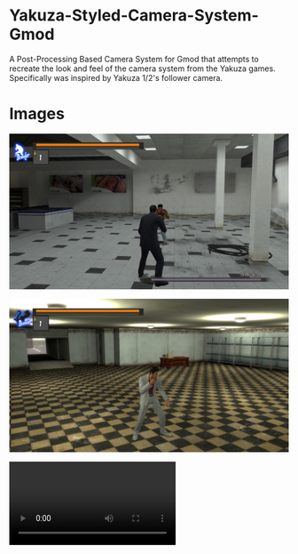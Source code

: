 # Yakuza-Styled-Camera-System-Gmod
A Post-Processing Based Camera System for Gmod that attempts to recreate the look and feel of the camera system from the Yakuza games.
Specifically was inspired by Yakuza 1/2's follower camera.

# Images

![alt text](https://raw.githubusercontent.com/JackTheGopnik/Yakuza-Styled-Camera-System-Gmod/main/Images/healthbar1.jpg)

![alt text](https://github.com/JackTheGopnik/Yakuza-Styled-Camera-System-Gmod/blob/main/Images/1.png)

![alt text](https://github.com/JackTheGopnik/Yakuza-Styled-Camera-System-Gmod/blob/main/Images/Camera.mp4)

